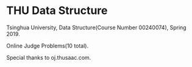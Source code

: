 # THU Data Structure
Tsinghua University, Data Structure(Course Number 00240074), Spring 2019.

Online Judge Problems(10 total).

Special thanks to oj.thusaac.com.
